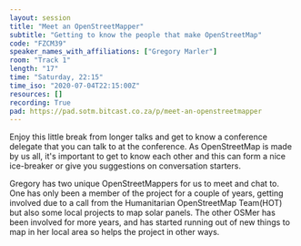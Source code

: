 ```yaml
---
layout: session
title: "Meet an OpenStreetMapper"
subtitle: "Getting to know the people that make OpenStreetMap"
code: "FZCM39"
speaker_names_with_affiliations: ["Gregory Marler"]
room: "Track 1"
length: "17"
time: "Saturday, 22:15"
time_iso: "2020-07-04T22:15:00Z"
resources: []
recording: True
pad: https://pad.sotm.bitcast.co.za/p/meet-an-openstreetmapper
---
```

Enjoy this little break from longer talks and get to know a conference delegate that you can talk to at the conference. As OpenStreetMap is made by us all, it's important to get to know each other and this can form a nice ice-breaker or give you suggestions on conversation starters.

Gregory has two unique OpenStreetMappers for us to meet and chat to. One has only been a member of the project for a couple of years, getting involved due to a call from the Humanitarian OpenStreetMap Team(HOT) but also some local projects to map solar panels. The other OSMer has been involved for more years, and has started running out of new things to map in her local area so helps the project in other ways.
